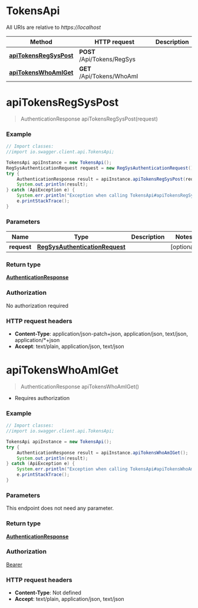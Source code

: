 # TokensApi

All URIs are relative to *https://localhost*

Method | HTTP request | Description
------------- | ------------- | -------------
[**apiTokensRegSysPost**](TokensApi.md#apiTokensRegSysPost) | **POST** /Api/Tokens/RegSys | 
[**apiTokensWhoAmIGet**](TokensApi.md#apiTokensWhoAmIGet) | **GET** /Api/Tokens/WhoAmI | 


<a name="apiTokensRegSysPost"></a>
# **apiTokensRegSysPost**
> AuthenticationResponse apiTokensRegSysPost(request)



### Example
```java
// Import classes:
//import io.swagger.client.api.TokensApi;

TokensApi apiInstance = new TokensApi();
RegSysAuthenticationRequest request = new RegSysAuthenticationRequest(); // RegSysAuthenticationRequest | 
try {
    AuthenticationResponse result = apiInstance.apiTokensRegSysPost(request);
    System.out.println(result);
} catch (ApiException e) {
    System.err.println("Exception when calling TokensApi#apiTokensRegSysPost");
    e.printStackTrace();
}
```

### Parameters

Name | Type | Description  | Notes
------------- | ------------- | ------------- | -------------
 **request** | [**RegSysAuthenticationRequest**](RegSysAuthenticationRequest.md)|  | [optional]

### Return type

[**AuthenticationResponse**](AuthenticationResponse.md)

### Authorization

No authorization required

### HTTP request headers

 - **Content-Type**: application/json-patch+json, application/json, text/json, application/*+json
 - **Accept**: text/plain, application/json, text/json

<a name="apiTokensWhoAmIGet"></a>
# **apiTokensWhoAmIGet**
> AuthenticationResponse apiTokensWhoAmIGet()



  * Requires authorization   

### Example
```java
// Import classes:
//import io.swagger.client.api.TokensApi;

TokensApi apiInstance = new TokensApi();
try {
    AuthenticationResponse result = apiInstance.apiTokensWhoAmIGet();
    System.out.println(result);
} catch (ApiException e) {
    System.err.println("Exception when calling TokensApi#apiTokensWhoAmIGet");
    e.printStackTrace();
}
```

### Parameters
This endpoint does not need any parameter.

### Return type

[**AuthenticationResponse**](AuthenticationResponse.md)

### Authorization

[Bearer](../README.md#Bearer)

### HTTP request headers

 - **Content-Type**: Not defined
 - **Accept**: text/plain, application/json, text/json


